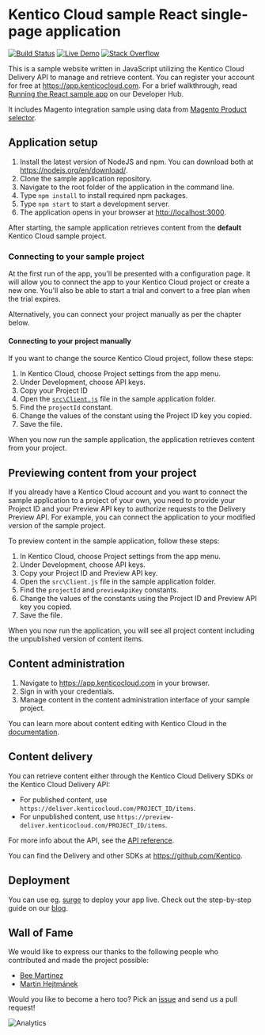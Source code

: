 # Kentico Cloud sample React single-page application
[![Build Status](https://api.travis-ci.com/Kentico/cloud-sample-app-react.svg?branch=samples/magento)](https://travis-ci.com/Kentico/cloud-sample-app-react)
[![Live Demo](https://img.shields.io/badge/live-demo-brightgreen.svg)](https://kentico-cloud-sample-app-react-magento.surge.sh)
[![Stack Overflow](https://img.shields.io/badge/Stack%20Overflow-ASK%20NOW-FE7A16.svg?logo=stackoverflow&logoColor=white)](https://stackoverflow.com/tags/kentico-cloud)

This is a sample website written in JavaScript utilizing the Kentico Cloud Delivery API to manage and retrieve content. You can register your account for free at <https://app.kenticocloud.com>. For a brief walkthrough, read [Running the React sample app](https://developer.kenticocloud.com/v1/docs/running-react-sample-app) on our Developer Hub.

It includes Magento integration sample using data from [Magento Product selector](https://github.com/Kentico/cloud-custom-element-sample-magento).

## Application setup

1. Install the latest version of NodeJS and npm. You can download both at <https://nodejs.org/en/download/>.
2. Clone the sample application repository.
3. Navigate to the root folder of the application in the command line.
4. Type `npm install` to install required npm packages.
5. Type `npm start` to start a development server.
6. The application opens in your browser at <http://localhost:3000>.

After starting, the sample application retrieves content from the **default** Kentico Cloud sample project.

### Connecting to your sample project

At the first run of the app, you'll be presented with a configuration page. It will allow you to connect the app to your Kentico Cloud project or create a new one. You'll also be able to start a trial and convert to a free plan when the trial expires.

Alternatively, you can connect your project manually as per the chapter below.

#### Connecting to your project manually

If you want to change the source Kentico Cloud project, follow these steps:
 
1. In Kentico Cloud, choose Project settings from the app menu.
2. Under Development, choose API keys.
3. Copy your Project ID
4. Open the [`src\Client.js`](/src/Client.js) file in the sample application folder.
5. Find the `projectId` constant.
6. Change the values of the constant using the Project ID key you copied.
7. Save the file.

When you now run the sample application, the application retrieves content from your project.

## Previewing content from your project

If you already have a Kentico Cloud account and you want to connect the sample application to a project of your own, you need to provide your Project ID and your Preview API key to authorize requests to the Delivery Preview API. For example, you can connect the application to your modified version of the sample project.

To preview content in the sample application, follow these steps:

1. In Kentico Cloud, choose Project settings from the app menu.
2. Under Development, choose API keys.
3. Copy your Project ID and Preview API key.
4. Open the `src\Client.js` file in the sample application folder.
5. Find the `projectId` and `previewApiKey` constants.
6. Change the values of the constants using the Project ID and Preview API key you copied.
7. Save the file.

When you now run the application, you will see all project content including the unpublished version of content items.

## Content administration

1. Navigate to <https://app.kenticocloud.com> in your browser.
2. Sign in with your credentials.
3. Manage content in the content administration interface of your sample project.

You can learn more about content editing with Kentico Cloud in the [documentation](https://docs.kenticocloud.com/).

## Content delivery

You can retrieve content either through the Kentico Cloud Delivery SDKs or the Kentico Cloud Delivery API:

* For published content, use `https://deliver.kenticocloud.com/PROJECT_ID/items`.
* For unpublished content, use `https://preview-deliver.kenticocloud.com/PROJECT_ID/items`.

For more info about the API, see the [API reference](https://developer.kenticocloud.com/reference).

You can find the Delivery and other SDKs at <https://github.com/Kentico>.

## Deployment

You can use eg. [surge](http://surge.sh/) to deploy your app live. Check out the step-by-step guide on our [blog](https://kenticocloud.com/blog/3-steps-to-rapidly-deploy-headless-single-page-app).

## Wall of Fame

We would like to express our thanks to the following people who contributed and made the project possible:

* [Bee Martinez](https://github.com/beemtz)
* [Martin Hejtmánek](https://github.com/kenticomartinh)

Would you like to become a hero too? Pick an [issue](https://github.com/Kentico/cloud-sample-app-react/issues) and send us a pull request!

![Analytics](https://kentico-ga-beacon.azurewebsites.net/api/UA-69014260-4/Kentico/cloud-sample-app-react/samples/magento?pixel)
